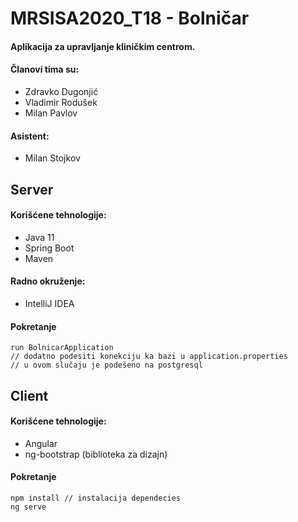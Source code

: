 # MRSISA2020_T18 - Bolničar

#### Aplikacija za upravljanje kliničkim centrom.

#### Članovi tima su:
- Zdravko Dugonjić
- Vladimir Rodušek
- Milan Pavlov

#### Asistent: 
- Milan Stojkov

## Server
#### Korišćene tehnologije:

 - Java 11
 - Spring Boot
 - Maven

#### Radno okruženje:

 - IntelliJ IDEA

#### Pokretanje

    run BolnicarApplication
    // dodatno podesiti konekciju ka bazi u application.properties
    // u ovom slučaju je podešeno na postgresql

## Client
#### Korišćene tehnologije:

 - Angular
 - ng-bootstrap (biblioteka za dizajn)

#### Pokretanje

    npm install // instalacija dependecies
    ng serve
